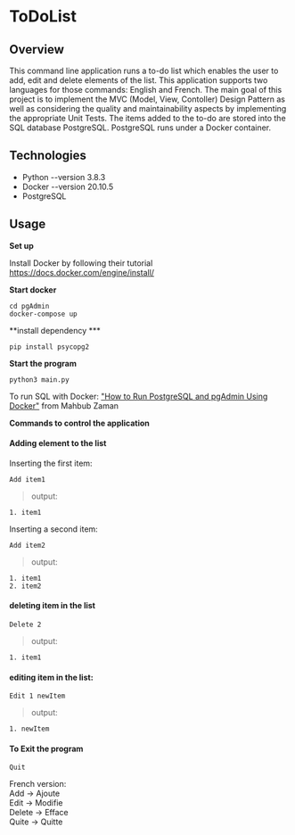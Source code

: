 # ToDoList

## Overview

This command line application runs a to-do list which enables the user to add, edit and delete elements of the list. This application supports two languages for those commands: English and French. The main goal of this project is to implement the MVC (Model, View, Contoller) Design Pattern as well as considering the quality and maintainability aspects by implementing the appropriate Unit Tests.
The items added to the to-do are stored into the SQL database PostgreSQL. PostgreSQL runs under a Docker container.

## Technologies
* Python --version 3.8.3
* Docker --version 20.10.5
* PostgreSQL

## Usage

**Set up**

Install Docker by following their tutorial https://docs.docker.com/engine/install/

**Start docker**
```
cd pgAdmin
docker-compose up
```

**install dependency ***
```
pip install psycopg2
```

**Start the program**
```
python3 main.py
```
To run SQL with Docker: ["How to Run PostgreSQL and pgAdmin Using Docker"](https://towardsdatascience.com/how-to-run-postgresql-and-pgadmin-using-docker-3a6a8ae918b5) from Mahbub Zaman

**Commands to control the application**

#### Adding element to the list

Inserting the first item:
```
Add item1
```

> output:
```
1. item1
```


Inserting a second item:
```
Add item2
```

> output:
```
1. item1
2. item2
```

#### deleting item in the list

```
Delete 2
```

> output:

```
1. item1
```

#### editing item in the list:

```
Edit 1 newItem
```

> output:
```
1. newItem
```

#### To Exit the program
```
Quit
```

French version: \
Add -> Ajoute \
Edit -> Modifie \
Delete -> Efface \
Quite -> Quitte
